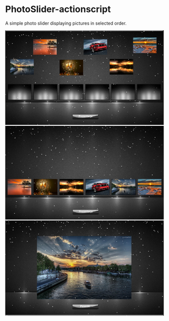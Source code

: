 # PhotoSlider-actionscript
A simple photo slider displaying pictures in selected order. 

![Alt text](screen1.PNG "Start")
![Alt text](screen2.PNG "Select pictures")
![Alt text](screen3.PNG "Slideshow")
